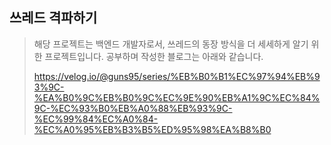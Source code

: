 ## 쓰레드 격파하기
> 해당 프로젝트는 백엔드 개발자로서, 쓰레드의 동장 방식을 더 세세하게 알기 위한 프로젝트입니다.
> 공부하며 작성한 블로그는 아래와 같습니다.
> 
> https://velog.io/@guns95/series/%EB%B0%B1%EC%97%94%EB%93%9C-%EA%B0%9C%EB%B0%9C%EC%9E%90%EB%A1%9C%EC%84%9C-%EC%93%B0%EB%A0%88%EB%93%9C-%EC%99%84%EC%A0%84-%EC%A0%95%EB%B3%B5%ED%95%98%EA%B8%B0
